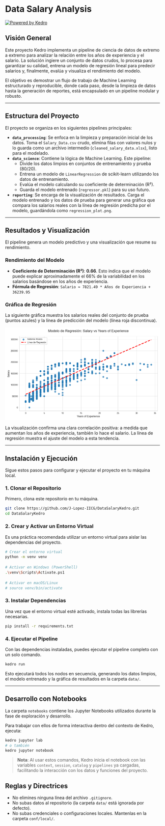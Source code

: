 # Data Salary Analysis

[![Powered by Kedro](https://img.shields.io/badge/powered_by-kedro-ffc900?logo=kedro)](https://kedro.org)

## Visión General

Este proyecto Kedro implementa un pipeline de ciencia de datos de extremo a extremo para analizar la relación entre los años de experiencia y el salario. La solución ingiere un conjunto de datos crudos, lo procesa para garantizar su calidad, entrena un modelo de regresión lineal para predecir salarios y, finalmente, evalúa y visualiza el rendimiento del modelo.

El objetivo es demostrar un flujo de trabajo de Machine Learning estructurado y reproducible, donde cada paso, desde la limpieza de datos hasta la generación de reportes, está encapsulado en un pipeline modular y robusto.

---

## Estructura del Proyecto

El proyecto se organiza en los siguientes pipelines principales:

*   **`data_processing`**: Se enfoca en la limpieza y preparación inicial de los datos. Toma el `Salary_Data.csv` crudo, elimina filas con valores nulos y lo guarda como un archivo intermedio (`cleaned_salary_data.xlsx`), listo para el modelado.
*   **`data_science`**: Contiene la lógica de Machine Learning. Este pipeline:
    *   Divide los datos limpios en conjuntos de entrenamiento y prueba (80/20).
    *   Entrena un modelo de `LinearRegression` de scikit-learn utilizando los datos de entrenamiento.
    *   Evalúa el modelo calculando su coeficiente de determinación (R²).
    *   Guarda el modelo entrenado (`regressor.pkl`) para su uso futuro.
*   **`reporting`**: Se encarga de la visualización de resultados. Carga el modelo entrenado y los datos de prueba para generar una gráfica que compara los salarios reales con la línea de regresión predicha por el modelo, guardándola como `regression_plot.png`.

---

## Resultados y Visualización

El pipeline genera un modelo predictivo y una visualización que resume su rendimiento.

### Rendimiento del Modelo

*   **Coeficiente de Determinación (R²)**: **0.66**. Esto indica que el modelo puede explicar aproximadamente el 66% de la variabilidad en los salarios basándose en los años de experiencia.
*   **Fórmula de Regresión**: `Salario ≈ 7821.49 * Años de Experiencia + 36239.95`

### Gráfica de Regresión

La siguiente gráfica muestra los salarios reales del conjunto de prueba (puntos azules) y la línea de predicción del modelo (línea roja discontinua).

![Gráfica de Regresión Lineal](data/08_reporting/regression_plot.png)

La visualización confirma una clara correlación positiva: a medida que aumentan los años de experiencia, también lo hace el salario. La línea de regresión muestra el ajuste del modelo a esta tendencia.

---

## Instalación y Ejecución

Sigue estos pasos para configurar y ejecutar el proyecto en tu máquina local.

### 1. Clonar el Repositorio

Primero, clona este repositorio en tu máquina.

```bash
git clone https://github.com/J-Lopez-IICG/DataSalaryKedro.git
cd DataSalaryKedro
```

### 2. Crear y Activar un Entorno Virtual

Es una práctica recomendada utilizar un entorno virtual para aislar las dependencias del proyecto.

```bash
# Crear el entorno virtual
python -m venv venv

# Activar en Windows (PowerShell)
.\venv\Scripts\Activate.ps1

# Activar en macOS/Linux
# source venv/bin/activate
```

### 3. Instalar Dependencias

Una vez que el entorno virtual esté activado, instala todas las librerías necesarias.

```bash
pip install -r requirements.txt
```

### 4. Ejecutar el Pipeline

Con las dependencias instaladas, puedes ejecutar el pipeline completo con un solo comando.

```bash
kedro run
```

Esto ejecutará todos los nodos en secuencia, generando los datos limpios, el modelo entrenado y la gráfica de resultados en la carpeta `data/`.

---

## Desarrollo con Notebooks

La carpeta `notebooks` contiene los Jupyter Notebooks utilizados durante la fase de exploración y desarrollo.

Para trabajar con ellos de forma interactiva dentro del contexto de Kedro, ejecuta:

```bash
kedro jupyter lab
# o también
kedro jupyter notebook
```

> **Nota**: Al usar estos comandos, Kedro inicia el notebook con las variables `context`, `session`, `catalog` y `pipelines` ya cargadas, facilitando la interacción con los datos y funciones del proyecto.

## Reglas y Directrices

*   No elimines ninguna línea del archivo `.gitignore`.
*   No subas datos al repositorio (la carpeta `data/` está ignorada por defecto).
*   No subas credenciales o configuraciones locales. Mantenlas en la carpeta `conf/local/`.
